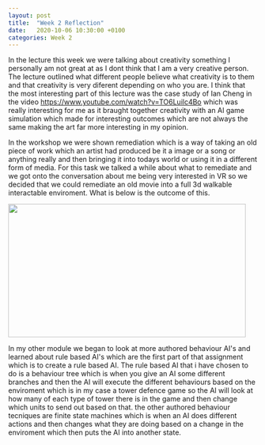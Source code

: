 ```yaml
---
layout: post
title:  "Week 2 Reflection"
date:   2020-10-06 10:30:00 +0100
categories: Week 2
---
```

In the lecture this week we were talking about creativity something I personally am not great at as I dont think that I am a very creative person. The lecture outlined what different people believe what creativity is to them and that creativity is very diferent depending on who you are. I think that the most interesting part of this lecture was the case study of Ian Cheng in the video https://www.youtube.com/watch?v=TO6Luilc4Bo which was really interesting for me as it braught together creativity with an AI game simulation which made for interesting outcomes which are not always the same making the art far more interesting in my opinion.

In the workshop we were shown remediation which is a way of taking an old piece of work which an artist had produced be it a image or a song or anything really and then bringing it into todays world or using it in a different form of media. For this task we talked a while about what to remediate and we got onto the conversation about me being very interested in VR so we decided that we could remediate an old movie into a full 3d walkable interactable enviroment. What is below is the outcome of this.

<img src="https://falmouthac-my.sharepoint.com/personal/ef203074_falmouth_ac_uk/Documents/Microsoft%20Teams%20Chat%20Files/Vr_movie.gif" width="480" height="270" frameBorder="0">

In my other module we began to look at more authored behaviour AI's and learned about rule based AI's which are the first part of that assignment which is to create a rule based AI. The rule based AI that i have chosen to do is a behaviour tree which is when you give an AI some different branches and then the AI will execute the different behaviours based on the enviroment which is in my case a tower defence game so the AI will look at how many of each type of tower there is in the game and then change which units to send out based on that. the other authored behaviour tecniques are finite state machines which is when an AI does different actions and then changes what they are doing based on a change in the enviroment which then puts the AI into another state.
